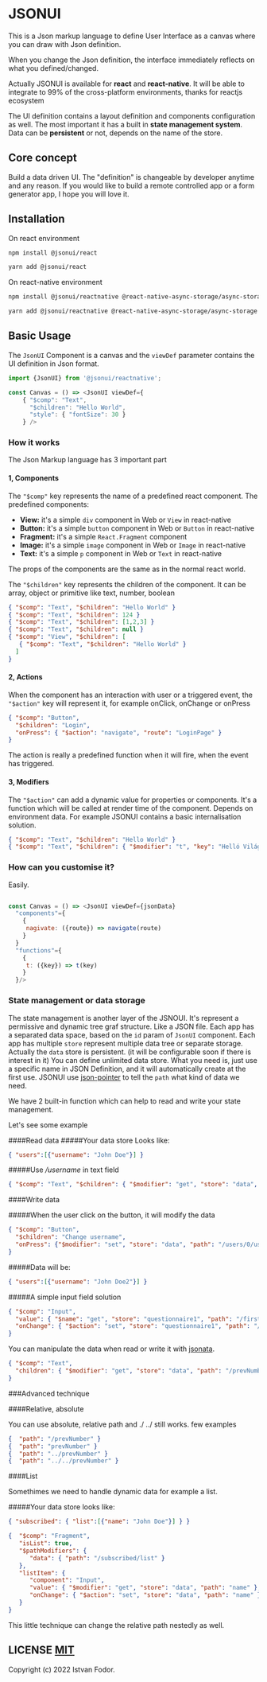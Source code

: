 # JSONUI

This is a Json markup language to define User Interface as a canvas where you can draw with Json definition.

When you change the Json definition, the interface immediately reflects on what you defined/changed.

Actually JSONUI is available for **react** and **react-native**.  It will be able to integrate to 99% of the cross-platform environments, thanks for reactjs ecosystem

The UI definition contains a layout definition and components configuration as well. The most important it has a built in **state management system**. Data can be **persistent** or not, depends on the name of the store.

## Core concept

Build a data driven UI. The "definition" is changeable by developer anytime and any reason.
If you would like to build a remote controlled app or a form generator app, I hope you will love it.

## Installation
On react environment
```bash
npm install @jsonui/react

yarn add @jsonui/react
```
On react-native environment
```bash
npm install @jsonui/reactnative @react-native-async-storage/async-storage

yarn add @jsonui/reactnative @react-native-async-storage/async-storage
```

## Basic Usage

The `JsonUI` Component is a canvas and the `viewDef` parameter contains the UI definition in Json format.

```js
import {JsonUI} from '@jsonui/reactnative';

const Canvas = () => <JsonUI viewDef={
    { "$comp": "Text", 
      "$children": "Hello World", 
      "style": { "fontSize": 30 }
    } />    
```

### How it works

The Json Markup language has 3 important part

#### 1, Components

The `"$comp"` key represents the name of a predefined react component. The predefined components:

- **View:** it's a simple `div` component in Web or `View` in react-native
- **Button:** it's a simple `button` component in Web or `Button` in react-native
- **Fragment:** it's a simple `React.Fragment` component
- **Image:** it's a simple `image` component in Web or `Image` in react-native
- **Text:** it's a simple `p` component in Web or `Text` in react-native

The props of the components are the same as in the normal react world.

The `"$children"` key represents the children of the component.
It can be array, object or primitive like text, number, boolean

```json
{ "$comp": "Text", "$children": "Hello World" }  
{ "$comp": "Text", "$children": 124 }  
{ "$comp": "Text", "$children": [1,2,3] }  
{ "$comp": "Text", "$children": null }   
{ "$comp": "View", "$children": [
   { "$comp": "Text", "$children": "Hello World" } 
  ] 
}  
```

#### 2, Actions

When the component has an interaction with user or a triggered event, the `"$action"` key will represent it, for example onClick, onChange or onPress

```json
{ "$comp": "Button", 
  "$children": "Login", 
  "onPress": { "$action": "navigate", "route": "LoginPage" }
}  
```
The action is really a predefined function when it will fire, when the event has triggered.

#### 3, Modifiers

The `"$action"` can add a dynamic value for properties or components. It's a function which will be called at render time of the component. Depends on environment data. For example JSONUI contains a basic internalisation solution.

```json
{ "$comp": "Text", "$children": "Hello World" }  
{ "$comp": "Text", "$children": { "$modifier": "t", "key": "Helló Világ" } }  
```

### How can you customise it?

Easily.

```js

const Canvas = () => <JsonUI viewDef={jsonData} 
  "components"={
    {
     nagivate: ({route}) => navigate(route)
    }
  }
  "functions"={
    {
     t: ({key}) => t(key)
    }
  }/>    
```

### State management or data storage

The state management is another layer of the JSNOUI. It's represent a permissive and dynamic tree graf structure. Like a JSON file.
Each app has a separated data space, based on the `id` param of `JsonUI` component.
Each app has multiple `store` represent multiple data tree or separate storage.
Actually the `data` store is persistent. (it will be configurable soon if there is interest in it)
You can define unlimited data store. What you need is, just use a specific name in JSON Definition, and it will automatically create at the first use.
JSONUI use [json-pointer](https://www.npmjs.com/package/json-pointer) to tell the `path` what kind of data we need.

We have 2 built-in function which can help to read and write your state management.


Let's see some example 

####Read data
#####Your data store Looks like:
```json
{ "users":[{"username": "John Doe"}] }
```
#####Use */username* in text field
```json
{ "$comp": "Text", "$children": { "$modifier": "get", "store": "data", "path": "/users/0/username" } }  
```


####Write data

#####When the user click on the button, it will modify the data
```json
{ "$comp": "Button", 
  "$children": "Change username", 
  "onPress": {"$modifier": "set", "store": "data", "path": "/users/0/username", "value":"John Doe 2" }
}  
```

#####Data will be:
```json
{ "users":[{"username": "John Doe2"}] }  
```

#####A simple input field solution
```json
{ "$comp": "Input",
  "value": { "$name": "get", "store": "questionnaire1", "path": "/firstName" },
  "onChange": { "$action": "set", "store": "questionnaire1", "path": "/firstName" },
}
```
You can manipulate the data when read or write it with [jsonata](https://jsonata.org/).

```json
{ "$comp": "Text",
  "children": { "$modifier": "get", "store": "data", "path": "/prevNumber", "jsonataDef": "'Next Number: ' & (1+$)" }
}
```

###Advanced technique

####Relative, absolute

You can use absolute, relative path and ./ ../ still works.
few examples

```json
{  "path": "/prevNumber" }
{  "path": "prevNumber" }
{  "path": "../prevNumber" }
{  "path": "../../prevNumber" }
```

####List

Somethimes we need to handle dynamic data for example a list.

#####Your data store looks like:

```json
{ "subscribed": { "list":[{"name": "John Doe"}] } }
```

```json
{  "$comp": "Fragment",
   "isList": true,
   "$pathModifiers": {
      "data": { "path": "/subscribed/list" }
   },
   "listItem": {
      "component": "Input",
      "value": { "$modifier": "get", "store": "data", "path": "name" },
      "onChange": { "$action": "set", "store": "data", "path": "name" }
   }
}
```

This little technique can change the relative path nestedly as well.


## LICENSE [MIT](LICENSE)

Copyright (c) 2022 Istvan Fodor.